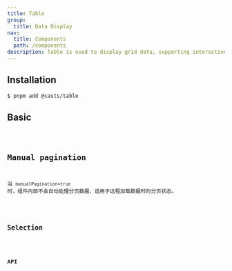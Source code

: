 ```yaml
---
title: Table
group:
  title: Data Display
nav:
  title: Components
  path: /components
description: Table is used to display grid data, supporting interactive features such as sorting, filtering, and pagination.
---
```


## Installation

```bash
$ pnpm add @casts/table
```

## Basic

<code src="../examples/basic.tsx" />

## Manual pagination

当 `manualPagination=true` 时，组件内部不会自动处理分页数据，适用于远程加载数据时的分页状态。

<code src="../examples/manual-pagination.tsx" />

## Selection

<code src="../examples/row-select.tsx" />

## API

<API src="@casts/table"></API>
